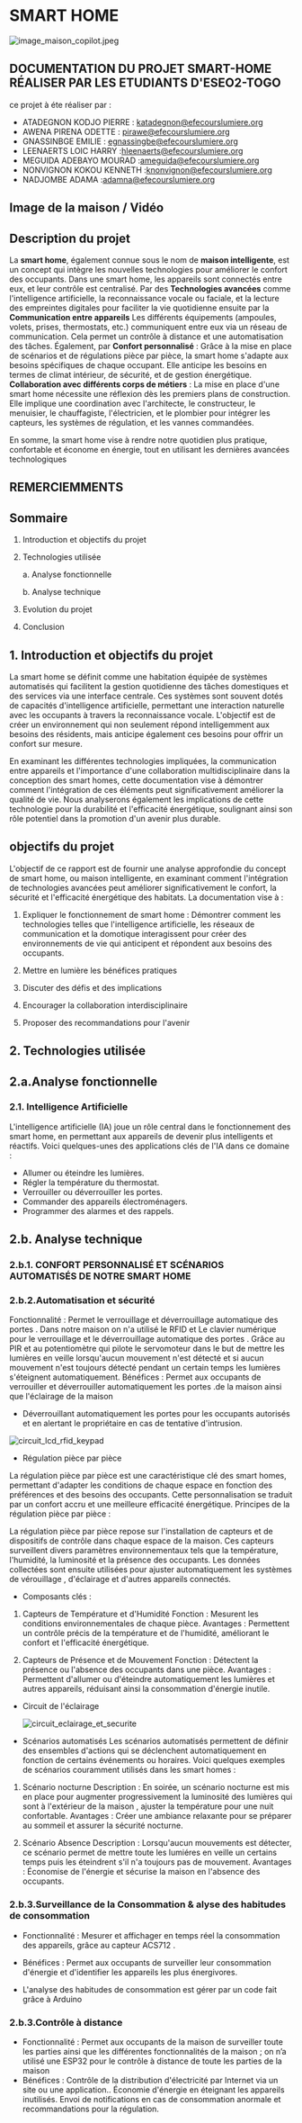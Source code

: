 # SMART HOME

![image_maison_copilot.jpeg](images/image_maison_copilot.jpeg)

## DOCUMENTATION DU PROJET SMART-HOME RÉALISER PAR LES ETUDIANTS D'ESEO2-TOGO 

ce projet à éte réaliser par :
* ATADEGNON KODJO PIERRE : katadegnon@efecourslumiere.org
* AWENA PIRENA ODETTE : pirawe@efecourslumiere.org
* GNASSINBGE EMILIE : egnassingbe@efecourslumiere.org
* LEENAERTS LOIC HARRY :hleenaerts@efecourslumiere.org
* MEGUIDA ADEBAYO MOURAD :ameguida@efecourslumiere.org
* NONVIGNON KOKOU KENNETH :knonvignon@efecourslumiere.org
* NADJOMBE ADAMA :adamna@efecourslumiere.org

## Image de la maison / Vidéo



  ## Description du projet 

La **smart home**, également connue sous le nom de **maison intelligente**, est un concept qui intègre les nouvelles technologies pour améliorer le confort des occupants. Dans une smart home, les appareils sont connectés entre eux, et leur contrôle est centralisé. Par des **Technologies avancées** comme l'intelligence artificielle, la reconnaissance vocale ou faciale, et la lecture des empreintes digitales pour faciliter la vie quotidienne ensuite par la **Communication entre appareils** Les différents équipements (ampoules, volets, prises, thermostats, etc.) communiquent entre eux via un réseau de communication. Cela permet un contrôle à distance et une automatisation des tâches. Également, par **Confort personnalisé** : Grâce à la mise en place de scénarios et de régulations pièce par pièce, la smart home s'adapte aux besoins spécifiques de chaque occupant. Elle anticipe les besoins en termes de climat intérieur, de sécurité, et de gestion énergétique.  **Collaboration avec différents corps de métiers** : La mise en place d'une smart home nécessite une réflexion dès les premiers plans de construction. Elle implique une coordination avec l'architecte, le constructeur, le menuisier, le chauffagiste, l'électricien, et le plombier pour intégrer les capteurs, les systèmes de régulation, et les vannes commandées.

En somme, la smart home vise à rendre notre quotidien plus pratique, confortable et économe en énergie, tout en utilisant les dernières avancées technologiques




  ## REMERCIEMMENTS 


  ## Sommaire
1. Introduction et objectifs du projet
   
2. Technologies utilisée
   
     a. Analyse fonctionnelle  
  
     b. Analyse technique

4. Evolution du projet
   
5. Conclusion

## 1. Introduction et objectifs du projet 

La smart home se définit comme une habitation équipée de systèmes automatisés qui facilitent la gestion quotidienne des tâches domestiques et des services via une interface centrale. Ces systèmes sont souvent dotés de capacités d'intelligence artificielle, permettant une interaction naturelle avec les occupants à travers la reconnaissance vocale. L'objectif est de créer un environnement qui non seulement répond intelligemment aux besoins des résidents, mais anticipe également ces besoins pour offrir un confort sur mesure.

En examinant les différentes technologies impliquées, la communication entre appareils et l'importance d'une collaboration multidisciplinaire dans la conception des smart homes, cette documentation vise à démontrer comment l'intégration de ces éléments peut significativement améliorer la qualité de vie. Nous analyserons également les implications de cette technologie pour la durabilité et l'efficacité énergétique, soulignant ainsi son rôle potentiel dans la promotion d'un avenir plus durable.

## objectifs du projet 

L'objectif de ce rapport est de fournir une analyse approfondie du concept de smart home, ou maison intelligente, en examinant comment l'intégration de technologies avancées peut améliorer significativement le confort, la sécurité et l'efficacité énergétique des habitats. La documentation vise à :

1. Expliquer le fonctionnement de smart home :
    Démontrer comment les technologies telles que l'intelligence artificielle, les réseaux de communication et la domotique interagissent pour créer des environnements de vie qui anticipent et répondent aux besoins des occupants.
   
2. Mettre en lumière les bénéfices pratiques
   
3. Discuter des défis et des implications
   
4. Encourager la collaboration interdisciplinaire
   
5.  Proposer des recommandations pour l'avenir
   
   

## 2. Technologies utilisée

## 2.a.Analyse fonctionnelle  
  
### 2.1. Intelligence Artificielle 

L'intelligence artificielle (IA) joue un rôle central dans le fonctionnement des smart home, en permettant aux appareils de devenir plus intelligents et réactifs. Voici quelques-unes des applications clés de l'IA dans ce domaine :
    
* Allumer ou éteindre les lumières.
* Régler la température du thermostat.
* Verrouiller ou déverrouiller les portes.
* Commander des appareils électroménagers.
* Programmer des alarmes et des rappels.






## 2.b. Analyse technique

  
### 2.b.1. CONFORT PERSONNALISÉ ET SCÉNARIOS AUTOMATISÉS DE NOTRE SMART HOME 

### 2.b.2.Automatisation et sécurité

Fonctionnalité : Permet le verrouillage et déverrouillage automatique des portes . Dans notre maison on n'a utilisé le RFID et Le clavier numérique pour le verrouillage et le déverrouillage automatique des portes . Grâce au PIR et au  potentiomètre qui pilote le servomoteur dans le but de mettre les lumières en veille lorsqu'aucun mouvement n'est détecté et si aucun mouvement n'est toujours détecté pendant un certain temps les lumières s'éteignent automatiquement.
Bénéfices : Permet aux occupants  de verrouiller et déverrouiller automatiquement les portes .de la maison ainsi que l'éclairage de la maison 


* Déverrouillant automatiquement les portes pour les occupants autorisés et en alertant le  propriétaire en cas de tentative d'intrusion.
  
 ![circuit_lcd_rfid_keypad](https://github.com/9Pierrot/SMART-HOME/assets/162814424/be21e3bc-9e3d-4c97-8814-9fde4eec9c5f)
  
 * Régulation pièce par pièce

La régulation pièce par pièce est une caractéristique clé des smart homes, permettant d'adapter les conditions de chaque espace en fonction des préférences et des besoins des occupants. Cette personnalisation se traduit par un confort accru et une meilleure efficacité énergétique.
Principes de la régulation pièce par pièce : 

La régulation pièce par pièce repose sur l'installation de capteurs et de dispositifs de contrôle dans chaque espace de la maison. Ces capteurs surveillent divers paramètres environnementaux tels que la température, l'humidité, la luminosité et la présence des occupants. Les données collectées sont ensuite utilisées pour ajuster automatiquement les systèmes  de vérouillage , d'éclairage et d'autres appareils connectés.

* Composants clés :

1. Capteurs de Température et d'Humidité 
Fonction : Mesurent les conditions environnementales de chaque pièce.
Avantages : Permettent un contrôle précis de la température et de l'humidité, améliorant le confort et l'efficacité énergétique.

2. Capteurs de Présence et de Mouvement 
Fonction : Détectent la présence ou l'absence des occupants dans une pièce.
Avantages : Permettent d'allumer ou d'éteindre automatiquement les lumières et autres appareils, réduisant ainsi la consommation d'énergie inutile.

* Circuit de l'éclairage
  
   ![circuit_eclairage_et_securite](https://github.com/9Pierrot/SMART-HOME/assets/162814424/e0c3339b-04e2-4222-b83b-793014a86514)


* Scénarios automatisés
Les scénarios automatisés permettent de définir des ensembles d'actions qui se déclenchent automatiquement en fonction de certains événements ou horaires. Voici quelques exemples de scénarios couramment utilisés dans les smart homes :


1. Scénario nocturne
Description : En soirée, un scénario nocturne est mis en place pour augmenter progressivement la luminosité des lumières qui sont à l'extérieur de la maison , ajuster la température pour une nuit confortable.
Avantages : Créer une ambiance relaxante pour se préparer au sommeil et assurer la sécurité nocturne.

2. Scénario Absence
Description : Lorsqu'aucun mouvements est détecter, ce scénario permet de mettre toute les lumiéres en veille un certains temps puis les éteindrent s'il n'a toujours pas de mouvement.
Avantages : Économise de l'énergie et sécurise la maison en l'absence des occupants.


### 2.b.3.Surveillance de la Consommation & alyse des habitudes de consommation

* Fonctionnalité : Mesurer et affichager en temps réel  la consommation des appareils, 
grâce au capteur ACS712 .
* Bénéfices : Permet aux occupants de surveiller leur consommation d'énergie et d'identifier les appareils les plus énergivores.

* L'analyse des habitudes de consommation est gérer par un code fait grâce à Arduino 


### 2.b.3.Contrôle à distance 

* Fonctionnalité : Permet aux occupants de la maison de surveiller toute les parties ainsi que les différentes fonctionnalités de la maison ; on n’a utilisé une ESP32  pour le contrôle à distance de toute les parties de la maison 
* Bénéfices : Contrôle de la distribution d'électricité par Internet via un site ou une application.. Économie d'énergie en éteignant les appareils inutilisés. Envoi de notifications en cas de consommation anormale et recommandations pour la régulation.





















